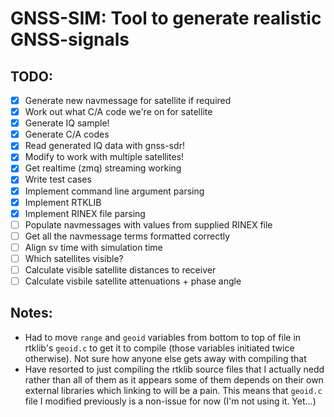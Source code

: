 # GNSS-SIM: Tool to generate realistic GNSS-signals
## TODO:
- [x] Generate new navmessage for satellite if required
- [x] Work out what C/A code we're on for satellite
- [x] Generate IQ sample!
- [x] Generate C/A codes
- [x] Read generated IQ data with gnss-sdr!
- [x] Modify to work with multiple satellites!
- [x] Get realtime (zmq) streaming working
- [x] Write test cases
- [x] Implement command line argument parsing
- [x] Implement RTKLIB
- [x] Implement RINEX file parsing
- [ ] Populate navmessages with values from supplied RINEX file
- [ ] Get all the navmessage terms formatted correctly
- [ ] Align sv time with simulation time
- [ ] Which satellites visible?
- [ ] Calculate visible satellite distances to receiver
- [ ] Calculate visbile satellite attenuations + phase angle

## Notes:
* Had to move ```range``` and ```geoid``` variables from bottom to top of file in rtklib's ```geoid.c``` to get it to compile (those variables initiated twice otherwise). Not sure how anyone else gets away with compiling that
* Have resorted to just compiling the rtklib source files that I actually nedd rather than all of them as it appears some of them depends on their own external libraries which linking to will be a pain. This means that ```geoid.c``` file I modified previously is a non-issue for now (I'm not using it. Yet...)